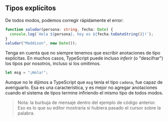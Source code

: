 ## Tipos explícitos

De todos modos, podemos corregir rápidamente el error:

```ts twoslash {4}
function saludar(persona: string, fecha: Date) {
  console.log(`Hola ${persona}, hoy es ${fecha.toDateString()}!`);
}
saludar("Maddison", new Date());
```

Tenga en cuenta que no siempre tenemos que escribir anotaciones de tipo explícitas.
En muchos casos, TypeScript puede incluso _inferir_ (o "descifrar") los tipos por nosotros, incluso si los omitimos.

```ts twoslash
let msg = "¡Hola!"; 
```

Aunque no le dijimos a TypeScript que `msg` tenía el tipo `cadena`, fue capaz de averiguarlo.
Esa es una característica, y es mejor no agregar anotaciones cuando el sistema de tipos termine infiriendo el mismo tipo de todos modos.

> Nota: la burbuja de mensaje dentro del ejemplo de código anterior. Eso es lo que su editor mostraría si hubiera pasado el cursor sobre la palabra.